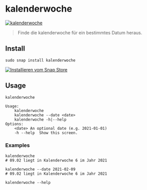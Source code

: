 # kalenderwoche

[![kalenderwoche](https://snapcraft.io/kalenderwoche/badge.svg)](https://snapcraft.io/kalenderwoche)

> Finde die kalenderwoche für ein bestimmtes Datum heraus.

## Install

```
sudo snap install kalenderwoche
```

[![Installieren vom Snap Store](https://snapcraft.io/static/images/badges/de/snap-store-white.svg)](https://snapcraft.io/kalenderwoche)

## Usage

```
kalenderwoche

Usage:
    kalenderwoche
    kalenderwoche --date <date>
    kalenderwoche -h|--help
Options:
    <date> An optional date (e.g. 2021-01-01)
    -h --help  Show this screen.
```

### Examples

```
kalenderwoche
# 09.02 liegt in Kalenderwoche 6 im Jahr 2021

kalenderwoche --date 2021-02-09
# 09.02 liegt in Kalenderwoche 6 im Jahr 2021

kalenderwoche --help
```
